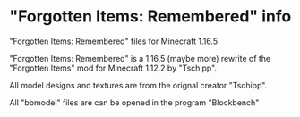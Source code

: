 # "Forgotten Items: Remembered" info
"Forgotten Items: Remembered" files for Minecraft 1.16.5

"Forgotten Items: Remembered" is a 1.16.5 (maybe more) rewrite of the "Forgotten Items" mod for Minecraft 1.12.2 by "Tschipp".

All model designs and textures are from the orignal creator "Tschipp".

All "bbmodel" files are can be opened in the program "Blockbench"
